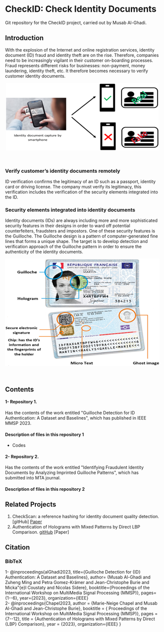 # CheckID: Check Identity Documents
Git repository for the CheckID project, carried out by Musab Al-Ghadi.

## Introduction <br />
With the explosion of the Internet and online registration services, identity document (ID) fraud and identity theft are on the rise. Therefore, companies need to be increasingly vigilant in their customer on-boarding processes. Fraud represents different risks for businesses: non-payment, money laundering, identity theft, etc. It therefore becomes necessary to verify customer identity documents.

  <p align="center">
  <img width="500" height="220" src="blob/ControlingID.png">
</p>
 <br />
 
 
### Verify customer’s identity documents remotely
ID verification confirms the legitimacy of an ID such as a passport, identity card or driving license. The company must verify its legitimacy, this verification includes the verification of the security elements integrated into the ID.

### Security elements integrated into identity documents
Identity documents (IDs) are always including more and more sophisticated security features in their designs in order to ward off potential counterfeiters, fraudsters and impostors. One of these security features is the Guilloche. The Guilloche design is a pattern of computer-generated fine lines that forms a unique shape. The target is to develop detection and verification approach of the Guilloche pattern in order to ensure the authenticity of the identity documents.
<p align="center">
 <img width="575" height="350" src="blob/FrenchID.png">
</p>
 <br />
  
## Contents <br />

#### 1- Repository 1. <br />
Has the contents of the work entitled "Guilloche Detection for ID Authentication: A Dataset and Baselines", which has published in IEEE MMSP 2023.

#### Description of files in this repository 1 <br />

- Codes

#### 2- Repository 2. <br /> 
Has the contents of the work entitled "Identifying Fraudulent Identity Documents by Analyzing Imprinted Guilloche Patterns", which has submitted into MTA journal.

#### Description of files in this repository 2 <br />

## Related Projects
1. CheckScan: a reference hashing for identity document quality detection. [gitHub] [Paper](https://www.researchgate.net/publication/359039260_CheckScan_a_reference_hashing_for_identity_document_quality_detection#fullTextFileContent)
2. Authentication of Holograms with Mixed Patterns by Direct LBP Comparison. [gitHub](https://github.com/mnchapel/authentication_of_holograms_with_mixed_patterns_by_direct_lbp_comparison) [Paper]
   
## Citation
### BibTeX 
1- @inproceedings{alGhadi2023,
title={Guilloche Detection for {ID} Authentication: A Dataset and Baselines},
author= {Musab Al-Ghadi and Zuheng Ming and Petra Gomez-Krämer and Jean-Christophe Burie and Micka\"{e}l Coustaty and Nicolas Sidere},
booktitle={Proceedings of the International Workshop on MultiMedia Signal Processing (MMSP)},
pages={1--6},
year={2023},
organization={IEEE}
 <br />
2- @inproceedings{Chapel2023, 
author = {Marie-Neige Chapel and Musab Al-Ghadi and Jean-Christophe Burie},
booktitle = { Proceedings of the International Workshop on MultiMedia Signal Processing (MMSP)},
pages = {7--12},
title = {Authentication of Holograms with Mixed Patterns by Direct {LBP} Comparison},
year = {2023},
organization={IEEE}
}

